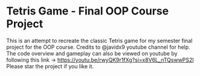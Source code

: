 # Tetris Game - Final OOP Course Project
This is an attempt to recreate the classic Tetris game for my semester final project for the OOP course. Credits to @javidx9 youtube channel for help.
<br>
The code overview and gameplay can also be viewed on youtube by following this link -> https://youtu.be/rwyQK9r1fXg?si=x8V6L_nTQswwPS2l
<br>
Please star the project if you like it.

